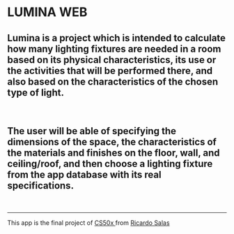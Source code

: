 <h1>LUMINA WEB</h1>

<h2>Lumina is a project which is intended to calculate how many lighting fixtures are needed in a room based on its physical characteristics, its use or the activities that will be performed there, and also based on the characteristics of the chosen type of light.</h2>
<br>
<h2>The user will be able of specifying the dimensions of the space, the characteristics of the materials and finishes on the floor, wall, and ceiling/roof, and then choose a lighting fixture from the app database with its real specifications.</h2>
<br>
<hr>
<span>This app is the final project of <a href=https://cs50.harvard.edu/x/2021> CS50x </a> from <a href=ricardosalasv.com>Ricardo Salas</a></span>